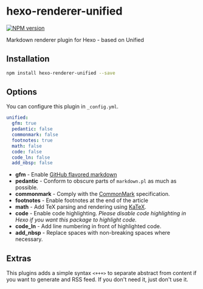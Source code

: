 # hexo-renderer-unified

[![NPM version](https://badge.fury.io/js/hexo-renderer-unified.svg)](https://www.npmjs.com/package/hexo-renderer-unified)

Markdown renderer plugin for Hexo - based on Unified

## Installation

```bash
npm install hexo-renderer-unified --save
```

## Options

You can configure this plugin in `_config.yml`.

``` yaml
unified:
  gfm: true
  pedantic: false
  commonmark: false
  footnotes: true
  math: false
  code: false
  code_ln: false
  add_nbsp: false
```

- **gfm** - Enable [GitHub flavored markdown](https://help.github.com/articles/github-flavored-markdown)
- **pedantic** - Conform to obscure parts of `markdown.pl` as much as possible.
- **commonmark** - Comply with the [CommonMark](https://spec.commonmark.org/current/) specification.
- **footnotes** - Enable footnotes at the end of the article
- **math** - Add TeX parsing and rendering using [KaTeX](https://katex.org/).
- **code** - Enable code highlighting. *Please disable code highlighting in Hexo if you want this package to highlight code.*
- **code_ln** - Add line numbering in front of highlighted code.
- **add_nbsp** - Replace spaces with non-breaking spaces where necessary.

## Extras

This plugins adds a simple syntax `<+++>` to separate abstract from content if you want to generate and RSS feed. If you don't need it, just don't use it.
